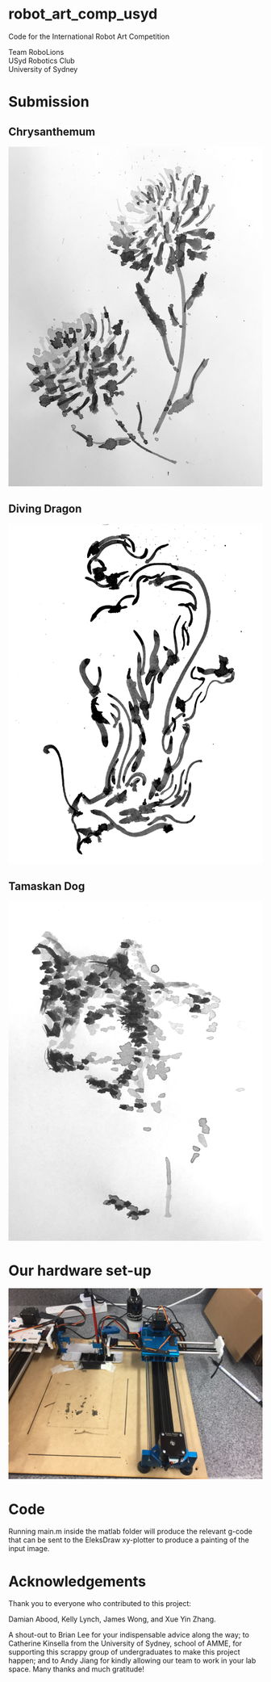 # robot_art_comp_usyd

Code for the International Robot Art Competition  
  
Team RoboLions  
USyd Robotics Club  
University of Sydney

# Submission

## Chrysanthemum

![alt text](IMG_3805.jpg "Artwork #1")

## Diving Dragon

![alt text](IMG_3797.jpg "Artwork #2")

## Tamaskan Dog

![alt text](IMG_3799.jpg "Artwork #3")

# Our hardware set-up

![alt text](IMG_3807.JPG "EleksDraw xy-plotter")

# Code

Running main.m inside the matlab folder will produce the relevant g-code that can be sent to the EleksDraw xy-plotter to produce a painting of the input image.

# Acknowledgements

Thank you to everyone who contributed to this project:

Damian Abood, Kelly Lynch, James Wong, and Xue Yin Zhang.

A shout-out to Brian Lee for your indispensable advice along the way; to Catherine Kinsella from the University of Sydney, school of AMME, for supporting this scrappy group of undergraduates to make this project happen; and to Andy Jiang for kindly allowing our team to work in your lab space. Many thanks and much gratitude!